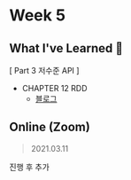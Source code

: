 <!-- 
/ss-spark/week{#}/minsw/README.md

# Week {#}

## What I've Learned 🙂

## On/Offline
> 2021.00.00

-->


# Week 5


## What I've Learned 🙂
[ Part 3 저수준 API ]

- CHAPTER 12 RDD
  - [블로그](https://minsw.github.io/2021/03/07/Spark-The-Definitive-Guide-12%EC%9E%A5/)


## Online (Zoom)
> 2021.03.11

진행 후 추가